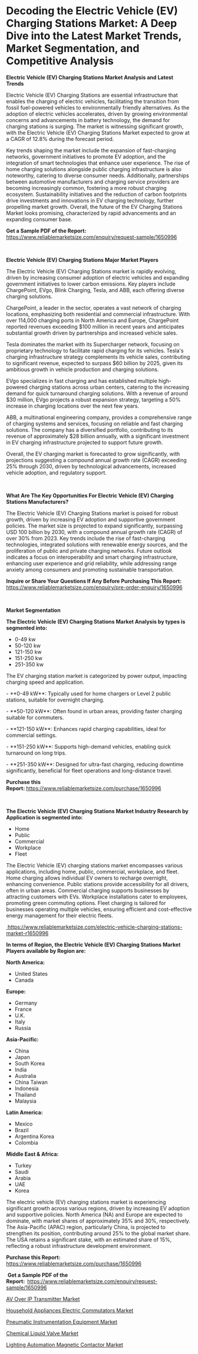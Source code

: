 <p><h1>Decoding the Electric Vehicle (EV) Charging Stations Market: A Deep Dive into the Latest Market Trends, Market Segmentation, and Competitive Analysis</h1></p><p><strong>Electric Vehicle (EV) Charging Stations Market Analysis and Latest Trends</strong></p>
<p><p>Electric Vehicle (EV) Charging Stations are essential infrastructure that enables the charging of electric vehicles, facilitating the transition from fossil fuel-powered vehicles to environmentally friendly alternatives. As the adoption of electric vehicles accelerates, driven by growing environmental concerns and advancements in battery technology, the demand for charging stations is surging. The market is witnessing significant growth, with the Electric Vehicle (EV) Charging Stations Market expected to grow at a CAGR of 12.8% during the forecast period.</p><p>Key trends shaping the market include the expansion of fast-charging networks, government initiatives to promote EV adoption, and the integration of smart technologies that enhance user experience. The rise of home charging solutions alongside public charging infrastructure is also noteworthy, catering to diverse consumer needs. Additionally, partnerships between automotive manufacturers and charging service providers are becoming increasingly common, fostering a more robust charging ecosystem. Sustainability initiatives and the reduction of carbon footprints drive investments and innovations in EV charging technology, further propelling market growth. Overall, the future of the EV Charging Stations Market looks promising, characterized by rapid advancements and an expanding consumer base.</p></p>
<p><strong>Get a Sample PDF of the Report:&nbsp;</strong> <a href="https://www.reliablemarketsize.com/enquiry/request-sample/1650996?utm_campaign=1131&utm_medium=2&utm_source=Github&utm_content=ia&utm_term=08122024&utm_id=electric-vehicle-ev-charging-stations">https://www.reliablemarketsize.com/enquiry/request-sample/1650996</a></p>
<p>&nbsp;</p>
<p><strong>Electric Vehicle (EV) Charging Stations Major Market Players</strong></p>
<p><p>The Electric Vehicle (EV) Charging Stations market is rapidly evolving, driven by increasing consumer adoption of electric vehicles and expanding government initiatives to lower carbon emissions. Key players include ChargePoint, EVgo, Blink Charging, Tesla, and ABB, each offering diverse charging solutions.</p><p>ChargePoint, a leader in the sector, operates a vast network of charging locations, emphasizing both residential and commercial infrastructure. With over 114,000 charging ports in North America and Europe, ChargePoint reported revenues exceeding $100 million in recent years and anticipates substantial growth driven by partnerships and increased vehicle sales.</p><p>Tesla dominates the market with its Supercharger network, focusing on proprietary technology to facilitate rapid charging for its vehicles. Tesla's charging infrastructure strategy complements its vehicle sales, contributing to significant revenue, expected to surpass $60 billion by 2025, given its ambitious growth in vehicle production and charging solutions.</p><p>EVgo specializes in fast charging and has established multiple high-powered charging stations across urban centers, catering to the increasing demand for quick turnaround charging solutions. With a revenue of around $30 million, EVgo projects a robust expansion strategy, targeting a 50% increase in charging locations over the next few years.</p><p>ABB, a multinational engineering company, provides a comprehensive range of charging systems and services, focusing on reliable and fast charging solutions. The company has a diversified portfolio, contributing to its revenue of approximately $28 billion annually, with a significant investment in EV charging infrastructure projected to support future growth.</p><p>Overall, the EV charging market is forecasted to grow significantly, with projections suggesting a compound annual growth rate (CAGR) exceeding 25% through 2030, driven by technological advancements, increased vehicle adoption, and regulatory support.</p></p>
<p>&nbsp;</p>
<p><strong>What Are The Key Opportunities For Electric Vehicle (EV) Charging Stations Manufacturers?</strong></p>
<p><p>The Electric Vehicle (EV) Charging Stations market is poised for robust growth, driven by increasing EV adoption and supportive government policies. The market size is projected to expand significantly, surpassing USD 100 billion by 2030, with a compound annual growth rate (CAGR) of over 30% from 2023. Key trends include the rise of fast-charging technologies, integrated solutions with renewable energy sources, and the proliferation of public and private charging networks. Future outlook indicates a focus on interoperability and smart charging infrastructure, enhancing user experience and grid reliability, while addressing range anxiety among consumers and promoting sustainable transportation.</p></p>
<p><strong>Inquire or Share Your Questions If Any Before Purchasing This Report:</strong> <a href="https://www.reliablemarketsize.com/enquiry/pre-order-enquiry/1650996?utm_campaign=1131&utm_medium=2&utm_source=Github&utm_content=ia&utm_term=08122024&utm_id=electric-vehicle-ev-charging-stations">https://www.reliablemarketsize.com/enquiry/pre-order-enquiry/1650996</a></p>
<p>&nbsp;</p>
<p><strong>Market Segmentation</strong></p>
<p><strong>The Electric Vehicle (EV) Charging Stations Market Analysis by types is segmented into:</strong></p>
<p><ul><li>0-49 kw</li><li>50-120 kw</li><li>121-150 kw</li><li>151-250 kw</li><li>251-350 kw</li></ul></p>
<p><p>The EV charging station market is categorized by power output, impacting charging speed and application. </p><p>- **0-49 kW**: Typically used for home chargers or Level 2 public stations, suitable for overnight charging.</p><p>- **50-120 kW**: Often found in urban areas, providing faster charging suitable for commuters.</p><p>- **121-150 kW**: Enhances rapid charging capabilities, ideal for commercial settings.</p><p>- **151-250 kW**: Supports high-demand vehicles, enabling quick turnaround on long trips.</p><p>- **251-350 kW**: Designed for ultra-fast charging, reducing downtime significantly, beneficial for fleet operations and long-distance travel.</p></p>
<p><strong>Purchase this Report:&nbsp;</strong><a href="https://www.reliablemarketsize.com/purchase/1650996?utm_campaign=1131&utm_medium=2&utm_source=Github&utm_content=ia&utm_term=08122024&utm_id=electric-vehicle-ev-charging-stations">https://www.reliablemarketsize.com/purchase/1650996</a></p>
<p>&nbsp;</p>
<p><strong>The Electric Vehicle (EV) Charging Stations Market Industry Research by Application is segmented into:</strong></p>
<p><ul><li>Home</li><li>Public</li><li>Commercial</li><li>Workplace</li><li>Fleet</li></ul></p>
<p><p>The Electric Vehicle (EV) charging stations market encompasses various applications, including home, public, commercial, workplace, and fleet. Home charging allows individual EV owners to recharge overnight, enhancing convenience. Public stations provide accessibility for all drivers, often in urban areas. Commercial charging supports businesses by attracting customers with EVs. Workplace installations cater to employees, promoting green commuting options. Fleet charging is tailored for businesses operating multiple vehicles, ensuring efficient and cost-effective energy management for their electric fleets.</p></p>
<p><a href="https://www.reliablemarketsize.com/electric-vehicle-charging-stations-market-r1650996?utm_campaign=1131&utm_medium=2&utm_source=Github&utm_content=ia&utm_term=08122024&utm_id=electric-vehicle-ev-charging-stations">&nbsp;https://www.reliablemarketsize.com/electric-vehicle-charging-stations-market-r1650996</a></p>
<p><strong>In terms of Region, the Electric Vehicle (EV) Charging Stations Market Players available by Region are:</strong></p>
<p>
    <p> <strong> North America: </strong>
        <ul>
            <li>United States</li>
            <li>Canada</li>
        </ul>
        </p> 
    <p> <strong> Europe: </strong>
        <ul>
            <li>Germany</li>
            <li>France</li>
            <li>U.K.</li>
            <li>Italy</li>
            <li>Russia</li>
        </ul>
        </p> 
    <p> <strong> Asia-Pacific: </strong>
        <ul>
            <li>China</li>
            <li>Japan</li>
            <li>South Korea</li>
            <li>India</li>
            <li>Australia</li>
            <li>China Taiwan</li>
            <li>Indonesia</li>
            <li>Thailand</li>
            <li>Malaysia</li>
        </ul>
        </p> 
    <p> <strong> Latin America: </strong>
        <ul>
            <li>Mexico</li>
            <li>Brazil</li>
            <li>Argentina Korea</li>
            <li>Colombia</li>
        </ul>
        </p> 
    <p> <strong> Middle East & Africa: </strong>
        <ul>
            <li>Turkey</li>
            <li>Saudi</li>
            <li>Arabia</li>
            <li>UAE</li>
            <li>Korea</li>
        </ul>
    </p>
    </p>
<p><p>The electric vehicle (EV) charging stations market is experiencing significant growth across various regions, driven by increasing EV adoption and supportive policies. North America (NA) and Europe are expected to dominate, with market shares of approximately 35% and 30%, respectively. The Asia-Pacific (APAC) region, particularly China, is projected to strengthen its position, contributing around 25% to the global market share. The USA retains a significant stake, with an estimated share of 15%, reflecting a robust infrastructure development environment.</p></p>
<p><strong>Purchase this Report: </strong><a href="https://www.reliablemarketsize.com/purchase/1650996?utm_campaign=1131&utm_medium=2&utm_source=Github&utm_content=ia&utm_term=08122024&utm_id=electric-vehicle-ev-charging-stations">https://www.reliablemarketsize.com/purchase/1650996</a></p>
<p>&nbsp;<strong>Get a Sample PDF of the Report:&nbsp;&nbsp;</strong><a href="https://www.reliablemarketsize.com/enquiry/request-sample/1650996?utm_campaign=1131&utm_medium=2&utm_source=Github&utm_content=ia&utm_term=08122024&utm_id=electric-vehicle-ev-charging-stations">https://www.reliablemarketsize.com/enquiry/request-sample/1650996</a></p>
<p><strong></strong></p>
<p><p><a href="https://www.linkedin.com/pulse/av-over-ip-transmitter-market-analysis-sizetrends-size-forecast-jnhoc?utm_campaign=1131&utm_medium=2&utm_source=Github&utm_content=ia&utm_term=08122024&utm_id=electric-vehicle-ev-charging-stations">AV Over IP Transmitter Market</a></p><p><a href="https://www.linkedin.com/pulse/insightson-household-appliances-electric-commutators-7oe3c?utm_campaign=1131&utm_medium=2&utm_source=Github&utm_content=ia&utm_term=08122024&utm_id=electric-vehicle-ev-charging-stations">Household Appliances Electric Commutators Market</a></p><p><a href="https://www.linkedin.com/pulse/deep-dive-pneumatic-instrumentation-equipment-market-lclbc?utm_campaign=1131&utm_medium=2&utm_source=Github&utm_content=ia&utm_term=08122024&utm_id=electric-vehicle-ev-charging-stations">Pneumatic Instrumentation Equipment Market</a></p><p><a href="https://www.linkedin.com/pulse/current-size-growth-projection-chemical-liquid-valve-ge5jc?utm_campaign=1131&utm_medium=2&utm_source=Github&utm_content=ia&utm_term=08122024&utm_id=electric-vehicle-ev-charging-stations">Chemical Liquid Valve Market</a></p><p><a href="https://www.linkedin.com/pulse/compreh-proposis-fbaif?utm_campaign=1131&utm_medium=2&utm_source=Github&utm_content=ia&utm_term=08122024&utm_id=electric-vehicle-ev-charging-stations">Lighting Automation Magnetic Contactor Market</a></p></p>